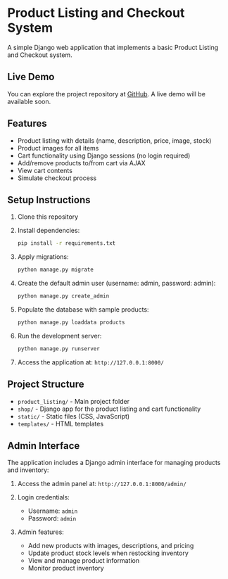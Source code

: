 # Product Listing and Checkout System

A simple Django web application that implements a basic Product Listing and Checkout system.

## Live Demo

You can explore the project repository at [GitHub](https://github.com/ItsHarshitAg/product-listing). A live demo will be available soon.

## Features

- Product listing with details (name, description, price, image, stock)
- Product images for all items
- Cart functionality using Django sessions (no login required)
- Add/remove products to/from cart via AJAX
- View cart contents
- Simulate checkout process

## Setup Instructions

1. Clone this repository
2. Install dependencies:

   ```bash
   pip install -r requirements.txt
   ```

3. Apply migrations:

   ```bash
   python manage.py migrate
   ```

4. Create the default admin user (username: admin, password: admin):

   ```bash
   python manage.py create_admin
   ```

5. Populate the database with sample products:

   ```bash
   python manage.py loaddata products
   ```

6. Run the development server:

   ```bash
   python manage.py runserver
   ```

7. Access the application at: `http://127.0.0.1:8000/`

## Project Structure

- `product_listing/` - Main project folder
- `shop/` - Django app for the product listing and cart functionality
- `static/` - Static files (CSS, JavaScript)
- `templates/` - HTML templates

## Admin Interface

The application includes a Django admin interface for managing products and inventory:

1. Access the admin panel at: `http://127.0.0.1:8000/admin/`
2. Login credentials:
   - Username: `admin`
   - Password: `admin`

3. Admin features:
   - Add new products with images, descriptions, and pricing
   - Update product stock levels when restocking inventory
   - View and manage product information
   - Monitor product inventory
